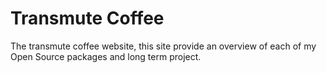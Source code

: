 # Transmute Coffee

The transmute coffee website, this site provide an overview of each of my 
Open Source packages and long term project.
